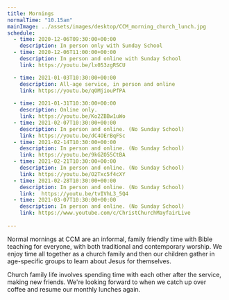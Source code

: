 ```yaml
---
title: Mornings
normalTime: "10.15am"
mainImage: ../assets/images/desktop/CCM_morning_church_lunch.jpg
schedule:
  - time: 2020-12-06T09:30:00+00:00
    description: In person only with Sunday School
  - time: 2020-12-06T11:00:00+00:00
    description: In person and online with Sunday School
    link: https://youtu.be/lx053zgRSCU

  - time: 2021-01-03T10:30:00+00:00
    description: All-age service, in person and online
    link: https://youtu.be/qOMjiouPfPA
    
  - time: 2021-01-31T10:30:00+00:00
    description: Online only.
    link: https://youtu.be/Ko2ZBBw1uWo
  - time: 2021-02-07T10:30:00+00:00
    description: In person and online. (No Sunday School)
    link: https://youtu.be/dC4OErBqFSc
  - time: 2021-02-14T10:30:00+00:00
    description: In person and online. (No Sunday School)
    link: https://youtu.be/9kGZO55CtBA
  - time: 2021-02-21T10:30:00+00:00
    description: In person and online. (No Sunday School)
    link: https://youtu.be/O2Txc5f4cXY
  - time: 2021-02-28T10:30:00+00:00
    description: In person and online. (No Sunday School)
    link:  https://youtu.be/tvIVhL3_5Q4
  - time: 2021-03-07T10:30:00+00:00
    description: In person and online. (No Sunday School)
    link: https://www.youtube.com/c/ChristChurchMayfairLive  
    
---
```

Normal mornings at CCM are an informal, family friendly time with Bible teaching for everyone, with both traditional and contemporary worship. We enjoy time all together as a church family and then our children gather in age-specific groups to learn about Jesus for themselves.

Church family life involves spending time with each other after the service, making new friends. We're looking forward to when we catch up over coffee and resume our monthly lunches again.
